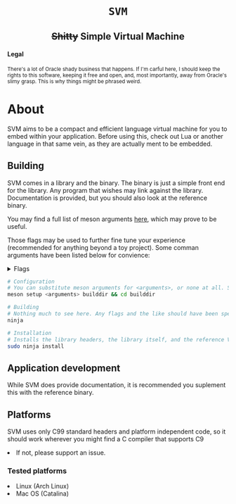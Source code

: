<h1 align="center"><code>SVM</code></h1>
<h2 align="center"><s>Shitty</s> Simple Virtual Machine</h2>

#### Legal
<sub>There's a lot of Oracle shady business that happens. If I'm carful here, I should keep the rights to this software, keeping it free and open, and, most importantly, away from Oracle's slimy grasp. This is why things might be phrased weird.</sub>

# About
SVM aims to be a compact and efficient language virtual machine for you to embed within your application. Before using this, check out Lua or another language in that same vein, as they are actually ment to be embedded.

## Building
SVM comes in a library and the binary. The binary is just a simple front end for the library. Any program that wishes may link against the library.
Documentation is provided, but you should also look at the reference binary.

You may find a full list of meson arguments [here](https://mesonbuild.com/Builtin-options.html), which may prove to be useful.

Those flags may be used to further fine tune your experience (recommended for anything beyond a toy project). Some comman arguments have been listed below for convience:

<details>
<summary>Flags</summary>
<br>
<ol>
<li><i>buildtype</i>
    <ol>
    <li> <i>debug</i> is the default, which is not want you want if you are not developing or debugging.</li>
    <li> <i>plain</i> will not include debug symbols, but won't do anything special.</li>
    <li> <i>debugoptimized</i> builds an optimized debug build. This can break debugging *very* easily.</li>
    <li> <i>release</i> does some optimizations, and doesn't include debug symbols.</li>
    <li> <i>minimize</i> makes the library as small as possible. Usefull for embedding.</li>
    </ol>
</li>
<li><i>default_library</i>
    <ol>
    <li> <i>both</i> is the default, and builds both a static and dynamic library.</li>
    <li> <i>static</i> builds a static library, which doesn't need to be present at runtime (baked into the application).</li>
    <li> <i>shared</i> will build a shared library. Must be shipped with the applications, and might not be a good choice.</li>
    </ol>
</li>
<li> <i>optimization</i>
    <ol>
    <li> <i>O</i> is dependent on the buildtype (default on debug). Performs no optimizations.</li>
    <li> <i>1</i> optimizes a little for size and performance, without having a large impact on compile time.</i>
    <li> <i>2</i> optimizes for performance as much as possible without increasing size.</li>
    <li> <i>3</i> optimizes as much as possible for performance, and doesn't give a f\*ck about binary size.</li>
    <li> <i>s</i> enables all optimizations that have often have an effect on code size.</li>
    <li> <i>g</i> enhances your debugging experience.</li>
    </ol>
</li>
<li> <i>werror</i>
    <ol>
    <li> <i>true</i> is the default. Errors on warnings.</li>
    <li> <i>false</i> doesn't error on warnings. </li>
    </ol>
</li>
<li> <i>warning_level</i>
    <ol>
    <li> <i>0-3</i>, where 0 is the lowest, and 3 is the highest.</li>
    </ol
</li>
</ol>
</pre>
</details>

```bash
# Configuration
# You can substitute meson arguments for <arguments>, or none at all. Some common arguments have been listed for convience:
meson setup <arguments> builddir && cd builddir

# Building
# Nothing much to see here. Any flags and the like should have been specified in the configure stage.
ninja

# Installation
# Installs the library headers, the library itself, and the reference VM.
sudo ninja install
```

## Application development
While SVM does provide documentation, it is recommended you suplement this with the reference binary.

## Platforms
SVM uses only C99 standard headers and platform independent code, so it should work wherever you might find a C compiler that supports C9<li> If not, please support an issue.

### Tested platforms

<li> Linux (Arch Linux)
<li> Mac OS (Catalina)



